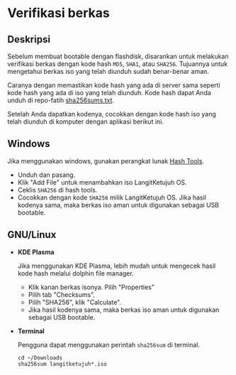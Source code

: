 # Verifikasi berkas

## Deskripsi

Sebelum membuat bootable dengan flashdisk, disarankan untuk melakukan verifikasi berkas dengan kode hash `MD5`, `SHA1`, atau `SHA256`. Tujuannya untuk mengetahui berkas iso yang telah diunduh sudah benar-benar aman.

Caranya dengan memastikan kode hash yang ada di server sama seperti kode hash yang ada di iso yang telah diunduh. Kode hash dapat Anda unduh di repo-fatih <a href="https://repo-fatih.langitketujuh.id/iso/sha256sums.txt" download="sha256sums.txt" target="_blank">sha256sums.txt</a>.

Setelah Anda dapatkan kodenya, cocokkan dengan kode hash iso yang telah diunduh di komputer dengan aplikasi berikut ini.

## Windows

Jika menggunakan windows, gunakan perangkat lunak [Hash Tools](https://www.binaryfortress.com/Data/Download/?Package=hashtools&Log=100).

- Unduh dan pasang.
- Klik "Add File" untuk menambahkan iso LangitKetujuh OS.
- Ceklis `SHA256` di hash tools.
- Cocokkan dengan kode `SHA256` milik LangitKetujuh OS. Jika hasil kodenya sama, maka berkas iso aman untuk digunakan sebagai USB bootable.

## GNU/Linux

- **KDE Plasma**

  Jika menggunakan KDE Plasma, lebih mudah untuk mengecek hasil kode hash melalui dolphin file manager.

  - Klik kanan berkas isonya. Pilih "Properties"
  - Pilih tab "Checksums".
  - Pilih "SHA256", klik "Calculate".
  - Jika hasil kodenya sama, maka berkas iso aman untuk digunakan sebagai USB bootable.

- **Terminal**

  Pengguna dapat menggunakan perintah `sha256sum` di terminal.

  ```
  cd ~/Downloads
  sha256sum langitketujuh*.iso
  ```
